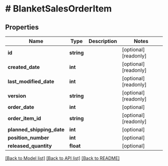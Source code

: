 # # BlanketSalesOrderItem

## Properties

Name | Type | Description | Notes
------------ | ------------- | ------------- | -------------
**id** | **string** |  | [optional] [readonly]
**created_date** | **int** |  | [optional] [readonly]
**last_modified_date** | **int** |  | [optional] [readonly]
**version** | **string** |  | [optional] [readonly]
**order_date** | **int** |  | [optional]
**order_item_id** | **string** |  | [optional] [readonly]
**planned_shipping_date** | **int** |  | [optional]
**position_number** | **int** |  | [optional]
**released_quantity** | **float** |  | [optional]

[[Back to Model list]](../../README.md#models) [[Back to API list]](../../README.md#endpoints) [[Back to README]](../../README.md)
